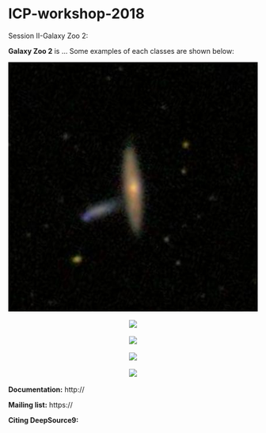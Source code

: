 ICP-workshop-2018
=======

Session II-Galaxy Zoo 2:

**Galaxy Zoo 2** is ...
Some examples of each classes are shown below:
<p align="center">
  <img src="./images/cigar_shaped_0" width="700"/>
</p>

<p align="center">
  <img src="./images/comp_round_0.jpg" width="700"/>
</p>

<p align="center">
  <img src="./images/mid_round_0.jpg" width="700"/>
</p>

<p align="center">
  <img src="./images/no_bar_arm_0.jpg" width="700"/>
</p>

<p align="center">
  <img src="./images/no_bar_no_arm_0.jpg" width="600"/>
</p>


**Documentation:** http://

**Mailing list:** https://

**Citing DeepSource9:** 
